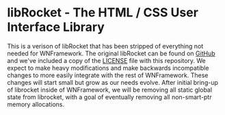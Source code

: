 # libRocket - The HTML / CSS User Interface Library

This is a verison of libRocket that has been stripped of everything not needed
for WNFramework. The original libRocket can be found on [GitHub][GitHub] and
we've included a copy of the [LICENSE](LICENSE) file with this repository. We
expect to make heavy modifications and make backwards incompatible changes to
more easily integrate with the rest of WNFramework. These changes will start
small but grow as our needs evolve. After initial bring-up of librocket inside
of WNFramework, we will be removing all static global state from librocket, with
a goal of eventually removing all non-smart-ptr memory allocations.

<!-- links -->
[GitHub]: https://github.com/libRocket/libRocket
